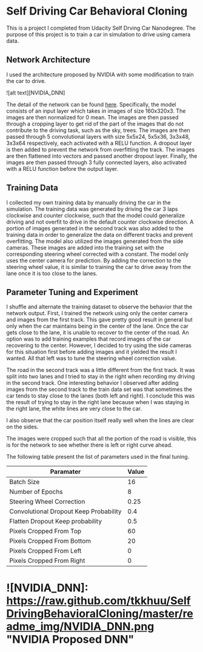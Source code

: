 # Self Driving Car Behavioral Cloning

This is a project I completed from Udacity Self Drving Car Nanodegree. The purpose of this project is to train a car in simulation to drive using camera data.

## Network Architecture
I used the architecture proposed by NVIDIA with some modification to train the car to drive.

![alt text][NVIDIA_DNN]

The detail of the network can be found [here](https://devblogs.nvidia.com/deep-learning-self-driving-cars/).
Specifically, the model consists of an input layer which takes in images of size 160x320x3. The images are then normalized for 0 mean. The images are then passed through a cropping layer to get rid of the part of the images that do not contribute to the driving task, such as the sky, trees. The images are then passed through 5 convolutional layers with size 5x5x24, 5x5x36, 3x3x48, 3x3x64 respectively, each activated with a RELU function. A dropout layer is then added to prevent the network from overfitting the track. The images are then flattened into vectors and passed another dropout layer. Finally, the images are then passed through 3 fully connected layers, also activated with a RELU function before the output layer.

## Training Data
I collected my own training data by manually driving the car in the simulation. The training data was generated by driving the car 3 laps clockwise and counter clockwise, such that the model could generalize driving and not overfit to drive in the default counter clockwise direction. A portion of images generated in the second track was also added to the training data in order to generalize the data on different tracks and prevent overfitting.
The model also utilized the images generated from the side cameras. These images are added into the training set with the corresponding steering wheel corrected with a constant. The model only uses the center camera for prediction. By adding the correction to the steering wheel value, it is similar to training the car to drive away from the lane once it is too close to the lanes.

## Parameter Tuning and Experiment
I shuffle and alternate the training dataset to observe the behavior that the network output.
First, I trained the network using only the center camera and images from the first track. This gave pretty good result in general but only when the car maintains being in the center of the lane. Once the car gets close to the lane, it is unable to recover to the center of the road.
An option was to add training examples that record images of the car recovering to the center. However, I decided to try using the side cameras for this situation first before adding images and it yielded the result I wanted. All that left was to tune the steering wheel correction value.

The road in the second track was a little different from the first track. It was split into two lanes and I tried to stay in the right when recording my driving in the second track. One interesting behavior I observed after adding images from the second track to the train data set was that sometimes the car tends to stay close to the lanes (both left and right). I conclude this was the result of trying to stay in the right lane because when I was staying in the right lane, the white lines are very close to the car.


I also observe that the car position itself really well when the lines are clear on the sides.
<insert images>

The images were cropped such that all the portion of the road is visible, this is for the network to see whether there is left or right curve ahead.
<insert images>

The following table present the list of parameters used in the final tuning.

| Paramater                               | Value         |
| ----------------------------------------|---------------|
| Batch Size                              | 16            |
| Number of Epochs                        | 8             |
| Steering Wheel Correction               | 0.25          |
| Convolutional Dropout Keep Probability  | 0.4           |
| Flatten Dropout Keep probability        | 0.5           |
| Pixels Cropped From Top                 | 60            |
| Pixels Cropped From Bottom              | 20            |
| Pixels Cropped From Left                | 0             |
| Pixels Cropped From Right               | 0             |


# ![NVIDIA_DNN]: https://raw.github.com/tkkhuu/SelfDrivingBehavioralCloning/master/readme_img/NVIDIA_DNN.png "NVIDIA Proposed DNN"
